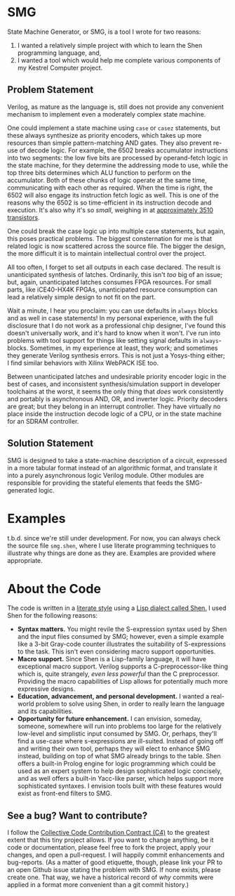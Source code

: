 # SMG

State Machine Generator, or SMG, is a tool I wrote for two reasons:

1.  I wanted a relatively simple project with which to learn the Shen programming language, and,
2.  I wanted a tool which would help me complete various components of my Kestrel Computer project.

## Problem Statement

Verilog, as mature as the language is,
still does not provide any convenient mechanism
to implement even a moderately complex state machine.

One could implement a state machine using `case` or `casez` statements,
but these always synthesize as priority encoders,
which takes up more resources than simple pattern-matching AND gates.
They also prevent re-use of decode logic.
For example, the 6502 breaks accumulator instructions into two segments:
the low five bits are processed by operand-fetch logic in the state machine,
for they determine the addressing mode to use,
while the top three bits determines which ALU function to perform on the accumulator.
Both of these chunks of logic operate at the same time,
communicating with each other as required.
When the time is right,
the 6502 will also engage its instruction fetch logic as well.
This is one of the reasons why the 6502 is so time-efficient in its instruction decode and execution.
It's also why it's so *small*,
weighing in at [approximately 3510 transistors](https://en.wikipedia.org/wiki/Transistor_count).

One could break the case logic up into multiple case statements,
but again, this poses practical problems.
The biggest consternation for me is that
related logic is now scattered across the source file.
The bigger the design, the more difficult it is to maintain intellectual control over the project.

All too often, I forget to set all outputs in each case declared.
The result is unanticipated synthesis of latches.
Ordinarily, this isn't *too* big of an issue;
but, again, unanticipated latches consumes FPGA resources.
For small parts, like iCE40-HX4K FPGAs,
unanticipated resource consumption can lead a relatively simple design to not fit on the part.

Wait a minute, I hear you proclaim: you can use defaults in `always` blocks and as well in case statements!
In my personal experience,
with the full disclosure that I do not work as a professional chip designer,
I've found this doesn't universally work, and it's hard to know when it won't.
I've run into problems with tool support for things like setting signal defaults in `always`-blocks.
Sometimes, in my experience at least, they work; and sometimes they generate Verilog synthesis errors.
This is not just a Yosys-thing either; I find similar behaviors with Xilinx WebPACK ISE too.

Between unanticipated latches and undesirable priority encoder logic in the best of cases,
and inconsistent synthesis/simulation support in developer toolchains at the worst,
it seems the only thing that *does* work consistently and portably is asynchronous AND, OR, and inverter logic.
Priority decoders are great; but they belong in an interrupt controller.
They have virtually no place inside the instruction decode logic of a CPU,
or in the state machine for an SDRAM controller.

## Solution Statement

SMG is designed to take a state-machine description of a circuit,
expressed in a more tabular format instead of an algorithmic format,
and translate it into a purely asynchronous logic Verilog module.
Other modules are responsible for providing the stateful elements that feeds the SMG-generated logic.

# Examples

t.b.d. since we're still under development.
For now, you can always check the source file `smg.shen`,
where I use literate programming techniques to illustrate why things are done as they are.
Examples are provided where appropriate.

# About the Code

The code is written in a [literate style](http://literateprogramming.com)
using a [Lisp dialect called Shen.](http://shenlanguage.org/)
I used Shen for the following reasons:

* **Syntax matters.**  You might revile the S-expression syntax used by Shen and the input files consumed by SMG; however, even a simple example like a 3-bit Gray-code counter illustrates the suitability of S-expressions to the task.  This isn't even considering macro support opportunities.
* **Macro support.**  Since Shen is a Lisp-family language, it will have exceptional macro support.  Verilog supports a C-preprocessor-like thing which is, quite strangely, *even less powerful* than the C preprocessor.  Providing the macro capabilities of Lisp allows for potentially much more expressive designs.
* **Education, advancement, and personal development.** I wanted a real-world problem to solve using Shen, in order to really learn the language and its capabilities.
* **Opportunity for future enhancement.**  I can envision, someday, someone, somewhere will run into problems too large for the relatively low-level and simplistic input consumed by SMG.  Or, perhaps, they'll find a use-case where s-expressions are ill-suited.  Instead of going off and writing their own tool, perhaps they will elect to enhance SMG instead, building on top of what SMG already brings to the table.  Shen offers a built-in Prolog engine for logic programming which could be used as an expert system to help design sophisticated logic concisely, and as well offers a built-in Yacc-like parser, which helps support more sophisticated syntaxes.  I envision tools built with these features would exist as front-end filters to SMG.

## See a bug?  Want to contribute?

I follow the [Collective Code Contribution Contract (C4)](http://rfc.zeromq.org/spec:42/C4/)
to the greatest extent that this tiny project allows.
If you want to change anything, be it code or documentation,
please feel free to fork the project, apply your changes, and open a pull-request.
I will happily commit enhancements and bug-reports.
(As a matter of good etiquette, though,
please link your PR to an open Github issue stating the problem with SMG.
If none exists, please create one.
That way, we have a historical record
of *why* commits were applied
in a format more convenient than a git commit history.)


